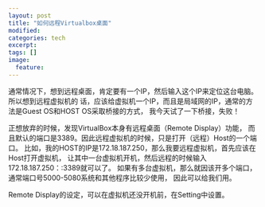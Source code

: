 ```yaml
---
layout: post
title: "如何远程Virtualbox桌面"
modified:
categories: tech
excerpt:
tags: []
image:
  feature:
---
```


通常情况下，想到远程桌面，肯定要有一个IP，然后输入这个IP来定位这台电脑。所以想到远程虚拟机的
话，应该给虚拟机一个IP，而且是局域网的IP，通常的方法是Guest OS和HOST OS采取桥接的方式，
我今天试了一下桥接，失败！

正想放弃的时候，发现VirtualBox本身有远程桌面（Remote Display）功能，
而且默认的端口是3389。因此远程虚拟机的时候，只是打开（远程）Host的一个端口。
比如，我的HOST的IP是172.18.187.250，那么我要远程虚拟机，首先应该在Host打开虚拟机，
让其中一台虚拟机开机，然后远程的时候输入172.18.187.250：:3389就可以了。
如果有多台虚拟机，那么就因该开多个端口，通常端口号5000-5080系统和其他程序比较少使用，
因此可以给我们用。

Remote Display的设定，可以在虚拟机还没开机前，在Setting中设置。
